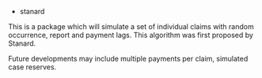 * stanard

This is a package which will simulate a set of individual claims with random occurrence, report and payment lags. This algorithm was first proposed by Stanard.

Future developments may include multiple payments per claim, simulated case reserves.
